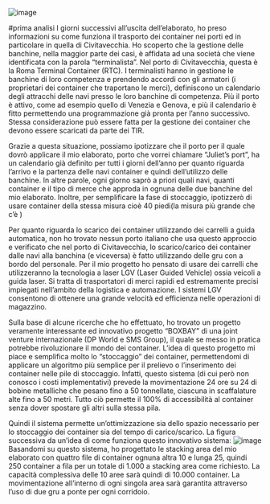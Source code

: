 ![image](https://user-images.githubusercontent.com/72736319/117984820-735dce00-b338-11eb-9faf-50c10e1faaef.png)

#prima analisi 
I giorni successivi all’uscita dell’elaborato, ho preso informazioni su come funziona il trasporto dei container nei porti ed in particolare in quella di Civitavecchia.
Ho scoperto che la gestione delle banchine, nella maggior parte dei casi, è affidata ad una società che viene identificata con la parola “terminalista”.
Nel porto di Civitavecchia, questa è la Roma Terminal Container (RTC). I terminalisti hanno in gestione le banchine di loro competenza
e prendendo accordi con gli armatori (i proprietari dei container che traportano le merci), definiscono un calendario degli attracchi delle navi 
presso le loro banchine di competenza. Più il porto è attivo, come ad esempio quello di Venezia e Genova, e più il calendario è fitto permettendo una programmazione
già pronta per l’anno successivo. Stessa considerazione può essere fatta per la gestione dei container che devono essere scaricati da parte dei TIR.

Grazie a questa situazione, possiamo ipotizzare che il porto per il quale dovrò applicare il mio elaborato, porto che vorrei chiamare “Juliet’s port”,
ha un calendario già definito per tutti i giorni dell’anno per quanto riguarda l’arrivo e la partenza delle navi container e quindi dell’utilizzo delle banchine.
In altre parole, ogni giorno saprò a priori quali navi, quanti container e il tipo di merce che approda in ognuna delle due banchine del mio elaborato.
Inoltre, per semplificare la fase di stoccaggio, ipotizzerò di usare container della stessa misura cioè 40 piedi(la misura più grande che c’è )

Per quanto riguarda lo scarico dei container utilizzando dei carrelli a guida automatica, non ho trovato nessun porto italiano che usa questo approccio 
e verificato che nel porto di Civitavecchia, lo scarico/carico dei container dalle navi alla banchina (e viceversa) è fatto utilizzando delle gru con a bordo del personale.
Per il mio progetto ho pensato di usare dei carrelli che utilizzeranno la tecnologia a laser LGV (Laser Guided Vehicle) ossia veicoli a guida laser. 
Si tratta di trasportatori di merci rapidi ed estremamente precisi impiegati nell’ambito della logistica e automazione.
I sistemi LGV consentono di ottenere una grande velocità ed efficienza nelle operazioni di magazzino.

Sulla base di alcune ricerche che ho effettuato, ho trovato un progetto veramente interessante ed innovativo progetto “BOXBAY” di una joint
venture internazionale (DP World e SMS Group), il quale se messo in pratica potrebbe rivoluzionare il mondo dei container. 
L’idea di questo progetto mi piace e semplifica molto lo “stoccaggio” dei container, permettendomi di applicare un algoritmo più semplice 
per il prelievo o l’inserimento dei container nelle pile di stoccaggio. Infatti, questo sistema (di cui però non conosco i costi implementativi) 
prevede la movimentazione 24 ore su 24 di bobine metalliche che pesano fino a 50 tonnellate, ciascuna in scaffalature alte fino a 50 metri. 
Tutto ciò permette il 100% di accessibilità al container senza dover spostare gli altri sulla stessa pila. 

Quindi il sistema permette un’ottimizzazione sia dello spazio necessario per lo stoccaggio dei container sia del tempo di carico/scarico.
La figura successiva da un’idea di come funziona questo innovativo sistema:
![image](https://user-images.githubusercontent.com/72736319/117985372-ed8e5280-b338-11eb-8ae1-02c76f8b9505.png)
Basandomi su questo sistema, ho progettato le stacking area del mio elaborato con quattro file di container ognuna altra 10 e lunga 25,
quindi 250 container a fila per un totale di 1.000 a stacking area come richiesto. La capacità complessiva delle 10 aree sarà quindi di 10.000 container. 
La movimentazione all’interno di ogni singola area sarà garantita attraverso l’uso di due gru a ponte per ogni corridoio. 

